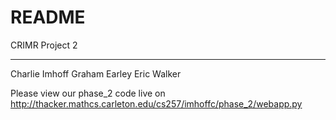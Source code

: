 # README #

CRIMR Project 2
***
Charlie Imhoff
Graham Earley
Eric Walker

Please view our phase_2 code live on http://thacker.mathcs.carleton.edu/cs257/imhoffc/phase_2/webapp.py
